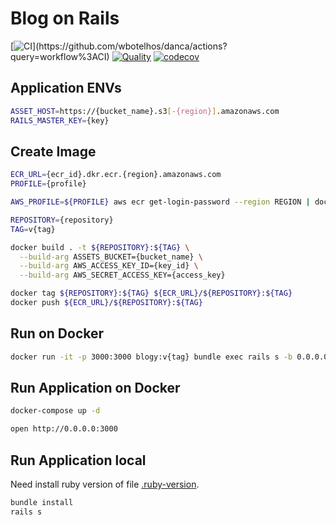 # Blog on Rails

[![CI](https://github.com/wbotelhos/danca/workflows/CI/badge.svg?)](https://github.com/wbotelhos/danca/actions?query=workflow%3ACI)
[![Quality](https://api.codeclimate.com/v1/badges/77c48bc2ae425721e774/maintainability)](https://codeclimate.com/github/wbotelhos/blogy/maintainability)
[![codecov](https://codecov.io/gh/wbotelhos/blogy/branch/master/graph/badge.svg?token=OexoxMXNTJ)](https://codecov.io/gh/wbotelhos/blogy)

## Application ENVs

```sh
ASSET_HOST=https://{bucket_name}.s3[-{region}].amazonaws.com
RAILS_MASTER_KEY={key}
```

## Create Image

```sh
ECR_URL={ecr_id}.dkr.ecr.{region}.amazonaws.com
PROFILE={profile}

AWS_PROFILE=${PROFILE} aws ecr get-login-password --region REGION | docker login --username AWS --password-stdin ${ECR_URL}

REPOSITORY={repository}
TAG=v{tag}

docker build . -t ${REPOSITORY}:${TAG} \
  --build-arg ASSETS_BUCKET={bucket_name} \
  --build-arg AWS_ACCESS_KEY_ID={key_id} \
  --build-arg AWS_SECRET_ACCESS_KEY={access_key}

docker tag ${REPOSITORY}:${TAG} ${ECR_URL}/${REPOSITORY}:${TAG}
docker push ${ECR_URL}/${REPOSITORY}:${TAG}
```

## Run on Docker

```sh
docker run -it -p 3000:3000 blogy:v{tag} bundle exec rails s -b 0.0.0.0
```

## Run Application on Docker

```sh
docker-compose up -d

open http://0.0.0.0:3000
```

## Run Application local

Need install ruby version of file [.ruby-version](.ruby-version).

```sh
bundle install
rails s
```
